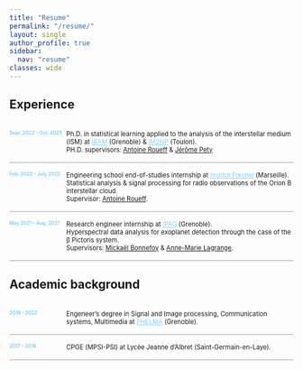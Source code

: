 ```yaml
---
title: "Resume"
permalink: "/resume/"
layout: single
author_profile: true
sidebar:
  nav: "resume"
classes: wide
---
```


<style>
.timeline {
  display: grid;
  grid-template-columns: 0.5fr 2fr; 
  border-bottom: 1px solid #a5a3a3; /* similar as <hr> */
  padding: 15px 0;
}

.date {
  font-weight: bold;
  color: LightSkyBlue;
  font-size: 60%;
}

.text {
  padding-left: 0px;
  font-size: 80%;
}
</style>


<h2> Experience </h2>

<div class="timeline">
  <div class="date">Sept. 2022 – Oct. 2025</div>
  <div class="text">
  Ph.D. in statistical learning applied to the analysis of the interstellar medium (ISM) at
  <a href="https://iram-institute.org" style="color:LightSkyBlue">IRAM</a> (Grenoble) & <a href="https://www.im2np.fr/fr" style="color:LightSkyBlue">IM2NP</a> (Toulon).
  <br>
  PH.D. supervisors: <ins>Antoine Roueff</ins> & <ins>Jérôme Pety</ins></div>
</div>

<div class="timeline">
  <div class="date">Feb. 2022 – July 2022</div>
  <div class="text">
  Engineering school end-of-studies internship at
  <a href="https://www.fresnel.fr/wp/" style="color:LightSkyBlue">Institut Fresnel</a> (Marseille).
  <br>
  Statistical analysis & signal processing for radio observations of the Orion B interstellar cloud.
  <br>
  Supervisor: <ins>Antoine Roueff</ins>.</div>
</div>

<div class="timeline">
  <div class="date">May 2021 – Aug. 2021</div>
  <div class="text">
  Research engineer internship at
  <a href="https://ipag.osug.fr" style="color:LightSkyBlue">IPAG</a> (Grenoble).
  <br>
  Hyperspectral data analysis for exoplanet detection through the case of the β Pictoris system.
  <br>
  Supervisors: <ins>Mickaël Bonnefoy</ins> & <ins>Anne-Marie Lagrange</ins>.</div>
</div>

<h2> Academic background </h2>

<div class="timeline">
  <div class="date">2019 - 2022</div>
  <div class="text">
  Engeneer’s degree in Signal and Image processing, Communication systems, Multimedia at
  <a href="https://phelma.grenoble-inp.fr/en/studies/master-s-degree-in-engineering-grenoble-inp-phelma-signal-and-image-processing-communication-systems-multimedia-sicom#page-presentation" style="color:LightSkyBlue">PHELMA</a> (Grenoble).</div>
</div>

<div class="timeline">
  <div class="date">2017 - 2019</div>
  <div class="text">
  CPGE (MPSI-PSI) at Lycée Jeanne d’Albret (Saint-Germain-en-Laye).</div>
</div>
